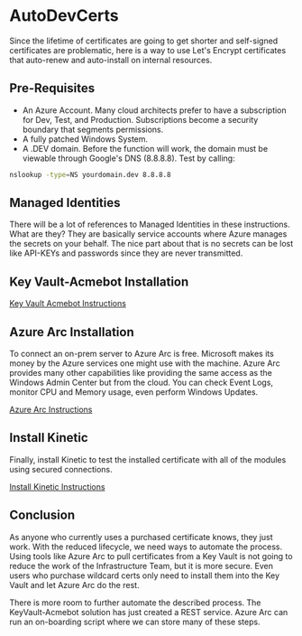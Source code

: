 # AutoDevCerts

Since the lifetime of certificates are going to get shorter and self-signed certificates are problematic, here is a way to use Let's Encrypt certificates that auto-renew and auto-install on internal resources.

## Pre-Requisites

- An Azure Account. Many cloud architects prefer to have a subscription for Dev, Test, and Production. Subscriptions become a security boundary that segments permissions.
- A fully patched Windows System.
- A .DEV domain. Before the function will work, the domain must be viewable through Google's DNS (8.8.8.8). Test by calling:

```bash
nslookup -type=NS yourdomain.dev 8.8.8.8
```

## Managed Identities

There will be a lot of references to Managed Identities in these instructions. What are they? They are basically service accounts where Azure manages the secrets on your behalf. The nice part about that is no secrets can be lost like API-KEYs and passwords since they are never transmitted.

## Key Vault-Acmebot Installation

[Key Vault Acmebot Instructions](KeyvaultAcmebot.md)

## Azure Arc Installation

To connect an on-prem server to Azure Arc is free. Microsoft makes its money by the Azure services one might use with the machine. Azure Arc provides many other capabilities like providing the same access as the Windows Admin Center but from the cloud. You can check Event Logs, monitor CPU and Memory usage, even perform Windows Updates.

[Azure Arc Instructions](AzureArc.md)

## Install Kinetic

Finally, install Kinetic to test the installed certificate with all of the modules using secured connections.

[Install Kinetic Instructions](InstallKinetic.md)

## Conclusion

As anyone who currently uses a purchased certificate knows, they just work. With the reduced lifecycle, we need ways to automate the process. Using tools like Azure Arc to pull certificates from a Key Vault is not going to reduce the work of the Infrastructure Team, but it is more secure. Even users who purchase wildcard certs only need to install them into the Key Vault and let Azure Arc do the rest.

There is more room to further automate the described process. The KeyVault-Acmebot solution has just created a REST service. Azure Arc can run an on-boarding script where we can store many of these steps.